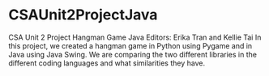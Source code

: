# CSAUnit2ProjectJava
CSA Unit 2 Project Hangman Game Java
Editors: Erika Tran and Kellie Tai
In this project, we created a hangman game in Python using Pygame and in Java using Java Swing. We are comparing the two different libraries in the different coding languages and what similarities they have.
